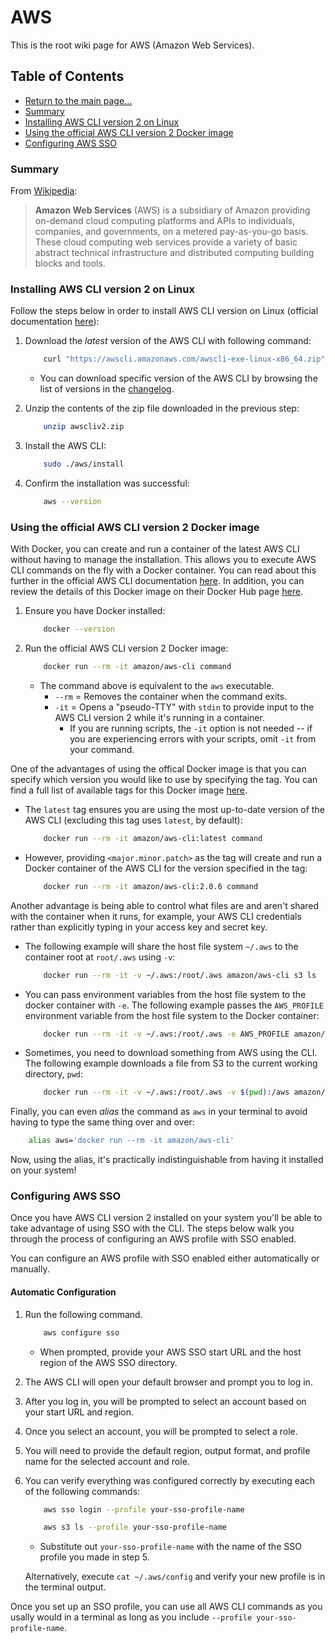 # AWS

This is the root wiki page for AWS (Amazon Web Services).

## Table of Contents

* [Return to the main page...](../../README.md)
* [Summary](#summary)
* [Installing AWS CLI version 2 on Linux](#installing-aws-cli-version-2-on-linux)
* [Using the official AWS CLI version 2 Docker image](#using-the-official-aws-cli-version-2-docker-image)
* [Configuring AWS SSO](#configuring-aws-sso)

### Summary

From [Wikipedia](https://en.wikipedia.org/wiki/Amazon_Web_Services):

> **Amazon Web Services** (AWS) is a subsidiary of Amazon providing on-demand cloud computing platforms and APIs to individuals, companies, and governments, on a metered pay-as-you-go basis. These cloud computing web services provide a variety of basic abstract technical infrastructure and distributed computing building blocks and tools.

### Installing AWS CLI version 2 on Linux

Follow the steps below in order to install AWS CLI version on Linux (official documentation [here](https://docs.aws.amazon.com/cli/latest/userguide/install-cliv2-linux.html)):

1. Download the *latest* version of the AWS CLI with following command:

    ```bash
        curl "https://awscli.amazonaws.com/awscli-exe-linux-x86_64.zip" -o "awscliv2.zip"
    ```

    * You can download specific version of the AWS CLI by browsing the list of versions in the [changelog](https://github.com/aws/aws-cli/blob/v2/CHANGELOG.rst).

2. Unzip the contents of the zip file downloaded in the previous step:

    ```bash
        unzip awscliv2.zip
    ```

3. Install the AWS CLI:

    ```bash
        sudo ./aws/install
    ```

4. Confirm the installation was successful:

    ```bash
        aws --version
    ```

### Using the official AWS CLI version 2 Docker image

With Docker, you can create and run a container of the latest AWS CLI without having to manage the installation. This allows you to execute AWS CLI commands on the fly with a Docker container. You can read about this further in the official AWS CLI documentation [here](https://docs.aws.amazon.com/cli/latest/userguide/install-cliv2-docker.html). In addition, you can review the details of this Docker image on their Docker Hub page [here](https://hub.docker.com/r/amazon/aws-cli).

1. Ensure you have Docker installed:

    ```bash
        docker --version
    ```

2. Run the official AWS CLI version 2 Docker image:

    ```bash
        docker run --rm -it amazon/aws-cli command
    ```

    * The command above is equivalent to the `aws` executable.
        * `--rm` = Removes the container when the command exits.
        * `-it` = Opens a "pseudo-TTY" with `stdin` to provide input to the AWS CLI version 2 while it's running in a container.
            * If you are running scripts, the `-it` option is not needed -- if you are experiencing errors with your scripts, omit `-it` from your command.

One of the advantages of using the offical Docker image is that you can specify which version you would like to use by specifying the tag. You can find a full list of available tags for this Docker image [here](https://hub.docker.com/r/amazon/aws-cli/tags?page=1&ordering=last_updated).

* The `latest` tag ensures you are using the most up-to-date version of the AWS CLI (excluding this tag uses `latest`, by default):

    ```bash
        docker run --rm -it amazon/aws-cli:latest command
    ```

* However, providing `<major.minor.patch>` as the tag will create and run a Docker container of the AWS CLI for the version specified in the tag:

    ```bash
        docker run --rm -it amazon/aws-cli:2.0.6 command
    ```

Another advantage is being able to control what files are and aren't shared with the container when it runs, for example, your AWS CLI credentials rather than explicitly typing in your access key and secret key.

* The following example will share the host file system `~/.aws` to the container root at `root/.aws` using `-v`:

    ```bash
        docker run --rm -it -v ~/.aws:/root/.aws amazon/aws-cli s3 ls
    ```

* You can pass environment variables from the host file system to the docker container with `-e`. The following example passes the `AWS_PROFILE` environment variable from the host file system to the Docker container:

    ```bash
        docker run --rm -it -v ~/.aws:/root/.aws -e AWS_PROFILE amazon/aws-cli s3 ls
    ```

* Sometimes, you need to download something from AWS using the CLI. The following example downloads a file from S3 to the current working directory, `pwd`:

    ```bash
        docker run --rm -it -v ~/.aws:/root/.aws -v $(pwd):/aws amazon/aws-cli s3 cp s3://aws-cli-docker-demo/hello .
    ```

Finally, you can even *alias* the command as `aws` in your terminal to avoid having to type the same thing over and over:

```bash
    alias aws='docker run --rm -it amazon/aws-cli'
```

Now, using the alias, it's practically indistinguishable from having it installed on your system!

### Configuring AWS SSO

Once you have AWS CLI version 2 installed on your system you'll be able to take advantage of using SSO with the CLI. The steps below walk you through the process of configuring an AWS profile with SSO enabled.

You can configure an AWS profile with SSO enabled either automatically or manually.

#### Automatic Configuration

1. Run the following command.

    ```bash
        aws configure sso
    ```

    *  When prompted, provide your AWS SSO start URL and the host region of the AWS SSO directory.

2. The AWS CLI will open your default browser and prompt you to log in.

3. After you log in, you will be prompted to select an account based on your start URL and region.

4. Once you select an account, you will be prompted to select a role.

5. You will need to provide the default region, output format, and profile name for the selected account and role.

6. You can verify everything was configured correctly by executing each of the following commands:

    ```bash
        aws sso login --profile your-sso-profile-name

        aws s3 ls --profile your-sso-profile-name
    ```

    * Substitute out `your-sso-profile-name` with the name of the SSO profile you made in step 5.

    Alternatively, execute `cat ~/.aws/config` and verify your new profile is in the terminal output.

Once you set up an SSO profile, you can use all AWS CLI commands as you usally would in a terminal as long as you include `--profile your-sso-profile-name`.
